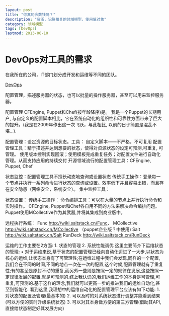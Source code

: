 ```yaml
---
layout: post
title: "你真的会数钱吗？"
description: "货币，记账相关的领域模型，使用值对象"
category: 领域模型
tags: [DevOps]
lastmod: 2013-06-10
---
```


# DevOps对工具的需求

在我所在的公司，IT部门划分成开发和运维等不同的团队。

[DevOps](http://zh.wikipedia.org/wiki/DevOps)

配置管理，描述服务器的状态，也可以批量的操作服务器，甚至可以用来监控服务器。

配置管理
CFEngine, Puppet和Chef(按年龄降序)是。 我是一个Puppet的长期用户, 与自定义的配置脚本相比，它在系统自动化的组织性和可靠性方面带来了巨大的提升。(我是在2009年作出这一次飞跃，与此相比, 以前的日子简直是混乱不堪…).


配置管理：设定资源的目标状态。工具：
    自定义脚本——不严格，不可复用
    配置管理工具：精于描述并达到想要的状态，使得对资源状态的设定可预测,可重复, 可管理。 使用版本控制实现回滚；使用模板完成重复任务；对配置文件进行自动化管理。从而支持应用的持续交付
    开源领域流行的配置管理工具：CFEngine, Puppet, Chef

状态监控：配置管理工具不擅长动态地查询或设置状态
    传统手工操作：登录每一个节点并执行一系列命令进行状态的查询或设置。效率低下并且容易出错，而且存在安全隐患（网络安全，系统安全）。
    集中监控工具：

状态设置：
    传统手工操作：
    命令编排工具：可以在大量的节点上并行执行命令和实时操作。
           CFEngine, Puppet和Chef各自用不同的方法来解决命令编排问题。Puppet使用MCollective作为其武器,并将其集成到商业版中。


远程执行系统：
Func <http://wiki.saltstack.cn/Func>、
MCollective <http://wiki.saltstack.cn/MCollective> 	（puppet企业版？中使用)
Salt <http://wiki.saltstack.cn/Salt>
RunDeck <http://wiki.saltstack.cn/RunDeck>





运维的工作主要在2方面:
	1.	状态的管理
	2.	系统性能调优
这里主要简介下运维状态的管理:
	•	对于运维来说,基于状态的配置管理已经向自动化迈进了一大步,以状态为核心的运维,让状态本身有了可管理性;在运维过程中我们会发现,同样的一个配置,我们会在不同的时间,不同的地点一次在一次的配置,这个时候,配置管理就有了重复性;有的甚至是原封不动的重复,而另外一些则是按照一定的规律在发展,这些按照一定规律发展的配置,就是可预测的.综上我认识的,我们运维工作的本身是可管理,可重复,可预测的.基于这样的理念,我们就可以更高一步的推进我们的运维自动化,甚至到智能化.
看到这里,我理想中的运维自动化的配置管理平台应该有如下功能:
	1.	对状态的配置及管理(最基本的)
	2.	可以及时的对系统状态进行调整并能看到结果(可以方便的实时升级系统状态)
	3.	可以对其本身做方便的第三方管理(借助其API,直接给状态制定好其发展方向)


